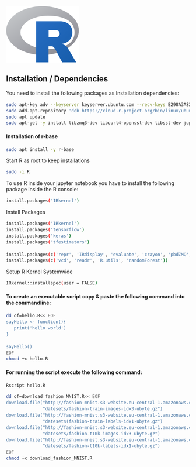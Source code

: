 ![R-logo](img/R_logo.png)


## Installation / Dependencies

You need to install the following packages as Installation dependencies:

```bash
sudo apt-key adv --keyserver keyserver.ubuntu.com --recv-keys E298A3A825C0D65DFD57CBB651716619E084DAB9
sudo add-apt-repository 'deb https://cloud.r-project.org/bin/linux/ubuntu bionic-cran35/'
sudo apt update
sudo apt-get -y install libzmq3-dev libcurl4-openssl-dev libssl-dev jupyter-core jupyter-client
```
#### Installation of r-base
```bash
sudo apt install -y r-base
```

Start R as root to keep installations
```bash
sudo -i R
```
To use R inside your jupyter notebook you have to install the following package inside the R console:
```bash
install.packages('IRkernel')
```
Install Packages
```bash
install.packages('IRkernel')
install.packages('tensorflow')
install.packages('keras')
install.packages("tfestimators")

install.packages(c('repr', 'IRdisplay', 'evaluate', 'crayon', 'pbdZMQ', 'devtools', 'uuid', 'digest'))
install.packages(c('vcd', 'readr', 'R.utils', 'randomForest'))

```


Setup R Kernel Systemwide
```bash
IRkernel::installspec(user = FALSE)
```


#### To create an executable script copy & paste the following command into the commandline:

```bash
dd of=hello.R<< EOF
sayHello <- function(){
   print('hello world')
}

sayHello()
EOF
chmod +x hello.R
```
#### For running the script execute the following command:

```bash
Rscript hello.R
```


```bash
dd of=download_fashion_MNIST.R<< EOF
download.file("http://fashion-mnist.s3-website.eu-central-1.amazonaws.com/train-images-idx3-ubyte.gz",
              "datesets/fashion-train-images-idx3-ubyte.gz")
download.file("http://fashion-mnist.s3-website.eu-central-1.amazonaws.com/train-labels-idx1-ubyte.gz",
              "datesets(fashion-train-labels-idx1-ubyte.gz")
download.file("http://fashion-mnist.s3-website.eu-central-1.amazonaws.com/t10k-images-idx3-ubyte.gz",
              "datesets/fashion-t10k-images-idx3-ubyte.gz")
download.file("http://fashion-mnist.s3-website.eu-central-1.amazonaws.com/t10k-labels-idx1-ubyte.gz",
              "datesets/fashion-t10k-labels-idx1-ubyte.gz")
EOF
chmod +x download_fashion_MNIST.R
```


